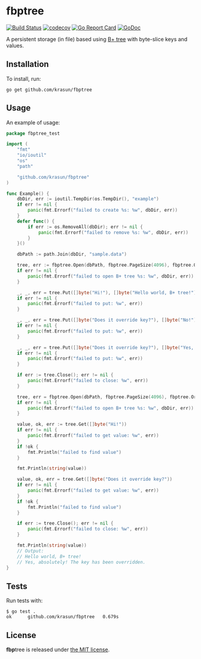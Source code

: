 # **fbp**tree

[![Build Status](https://app.travis-ci.com/krasun/fbptree.svg?branch=main)](https://app.travis-ci.com/krasun/fbptree)
[![codecov](https://codecov.io/gh/krasun/fbptree/branch/main/graph/badge.svg?token=8NU6LR4FQD)](https://codecov.io/gh/krasun/fbptree)
[![Go Report Card](https://goreportcard.com/badge/github.com/krasun/fbptree)](https://goreportcard.com/report/github.com/krasun/fbptree)
[![GoDoc](https://godoc.org/https://godoc.org/github.com/krasun/fbptree?status.svg)](https://godoc.org/github.com/krasun/fbptree)

A persistent storage (in file) based using [B+ tree](https://en.wikipedia.org/wiki/B%2B_tree) with byte-slice keys and values. 

## Installation 

To install, run:

```
go get github.com/krasun/fbptree
```

## Usage

An example of usage: 

```go
package fbptree_test

import (
	"fmt"
	"io/ioutil"
	"os"
	"path"

	"github.com/krasun/fbptree"
)

func Example() {
	dbDir, err := ioutil.TempDir(os.TempDir(), "example")
	if err != nil {
		panic(fmt.Errorf("failed to create %s: %w", dbDir, err))
	}
	defer func() {
		if err := os.RemoveAll(dbDir); err != nil {
			panic(fmt.Errorf("failed to remove %s: %w", dbDir, err))
		}
	}()

	dbPath := path.Join(dbDir, "sample.data")

	tree, err := fbptree.Open(dbPath, fbptree.PageSize(4096), fbptree.Order(500))
	if err != nil {
		panic(fmt.Errorf("failed to open B+ tree %s: %w", dbDir, err))
	}

	_, _, err = tree.Put([]byte("Hi!"), []byte("Hello world, B+ tree!"))
	if err != nil {
		panic(fmt.Errorf("failed to put: %w", err))
	}

	_, _, err = tree.Put([]byte("Does it override key?"), []byte("No!"))
	if err != nil {
		panic(fmt.Errorf("failed to put: %w", err))
	}

	_, _, err = tree.Put([]byte("Does it override key?"), []byte("Yes, absolutely! The key has been overridden."))
	if err != nil {
		panic(fmt.Errorf("failed to put: %w", err))
	}

	if err := tree.Close(); err != nil {
		panic(fmt.Errorf("failed to close: %w", err))
	}

	tree, err = fbptree.Open(dbPath, fbptree.PageSize(4096), fbptree.Order(500))
	if err != nil {
		panic(fmt.Errorf("failed to open B+ tree %s: %w", dbDir, err))
	}

	value, ok, err := tree.Get([]byte("Hi!"))
	if err != nil {
		panic(fmt.Errorf("failed to get value: %w", err))
	}
	if !ok {
		fmt.Println("failed to find value")
	}

	fmt.Println(string(value))

	value, ok, err = tree.Get([]byte("Does it override key?"))
	if err != nil {
		panic(fmt.Errorf("failed to get value: %w", err))
	}
	if !ok {
		fmt.Println("failed to find value")
	}

	if err := tree.Close(); err != nil {
		panic(fmt.Errorf("failed to close: %w", err))
	}

	fmt.Println(string(value))
	// Output:
	// Hello world, B+ tree!
	// Yes, absolutely! The key has been overridden.
}
```

## Tests

Run tests with: 

```
$ go test .
ok  	github.com/krasun/fbptree	0.679s
```

## License 

**fbp**tree is released under [the MIT license](LICENSE).